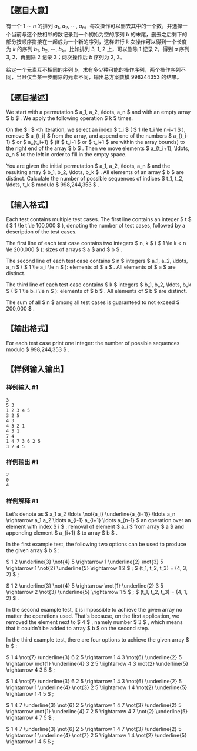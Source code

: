 ## 【题目大意】

有一个 $1\sim n$ 的排列 $a_1,\ a_2,\ \cdots,\ a_n$，每次操作可以删去其中的一个数，并选择一个当前与这个数相邻的数记录到一个初始为空的序列 $b$ 的末尾，删去之后剩下的部分按顺序拼接在一起成为一个新的序列，这样进行 $k$ 次操作可以得到一个长度为 $k$ 的序列 $b_1,\ b_2,\ \cdots,\ b_k$。比如排列 $3,\ 1,\ 2$ 上，可以删除 $1$ 记录 $2$，得到 $a$ 序列 $3,\ 2$，再删除 $2$ 记录 $3$；两次操作后 $b$ 序列为 $2,\ 3$。

给定一个元素互不相同的序列 $b$，求有多少种可能的操作序列，两个操作序列不同，当且仅当某一步删除的元素不同，输出总方案数模 $998244353$ 的结果。

## 【题目描述】

We start with a permutation $ a_1, a_2, \ldots, a_n $ and with an empty array $ b $ . We apply the following operation $ k $ times.

On the $ i $ -th iteration, we select an index $ t_i $ ( $ 1 \le t_i \le n-i+1 $ ), remove $ a_{t_i} $ from the array, and append one of the numbers $ a_{t_i-1} $ or $ a_{t_i+1} $ (if $ t_i-1 $ or $ t_i+1 $ are within the array bounds) to the right end of the array $ b $ . Then we move elements $ a_{t_i+1}, \ldots, a_n $ to the left in order to fill in the empty space.

You are given the initial permutation $ a_1, a_2, \ldots, a_n $ and the resulting array $ b_1, b_2, \ldots, b_k $ . All elements of an array $ b $ are distinct. Calculate the number of possible sequences of indices $ t_1, t_2, \ldots, t_k $ modulo $ 998\,244\,353 $ .

## 【输入格式】

Each test contains multiple test cases. The first line contains an integer $ t $ ( $ 1 \le t \le 100\,000 $ ), denoting the number of test cases, followed by a description of the test cases.

The first line of each test case contains two integers $ n, k $ ( $ 1 \le k < n \le 200\,000 $ ): sizes of arrays $ a $ and $ b $ .

The second line of each test case contains $ n $ integers $ a_1, a_2, \ldots, a_n $ ( $ 1 \le a_i \le n $ ): elements of $ a $ . All elements of $ a $ are distinct.

The third line of each test case contains $ k $ integers $ b_1, b_2, \ldots, b_k $ ( $ 1 \le b_i \le n $ ): elements of $ b $ . All elements of $ b $ are distinct.

The sum of all $ n $ among all test cases is guaranteed to not exceed $ 200\,000 $ .

## 【输出格式】

For each test case print one integer: the number of possible sequences modulo $ 998\,244\,353 $ .

## 【样例输入输出】

### 样例输入 #1

```
3
5 3
1 2 3 4 5
3 2 5
4 3
4 3 2 1
4 3 1
7 4
1 4 7 3 6 2 5
3 2 4 5
```

### 样例输出 #1

```
2
0
4
```

### 样例解释 #1 

Let's denote as $ a_1 a_2 \ldots \not{a_i} \underline{a_{i+1}} \ldots a_n \rightarrow a_1 a_2 \ldots a_{i-1} a_{i+1} \ldots a_{n-1} $ an operation over an element with index $ i $ : removal of element $ a_i $ from array $ a $ and appending element $ a_{i+1} $ to array $ b $ .

In the first example test, the following two options can be used to produce the given array $ b $ :

$ 1 2 \underline{3} \not{4} 5 \rightarrow 1 \underline{2} \not{3} 5 \rightarrow 1 \not{2} \underline{5} \rightarrow 1 2 $ ; $ (t_1, t_2, t_3) = (4, 3, 2) $ ;

$ 1 2 \underline{3} \not{4} 5 \rightarrow \not{1} \underline{2} 3 5 \rightarrow 2 \not{3} \underline{5} \rightarrow 1 5 $ ; $ (t_1, t_2, t_3) = (4, 1, 2) $ .

In the second example test, it is impossible to achieve the given array no matter the operations used. That's because, on the first application, we removed the element next to $ 4 $ , namely number $ 3 $ , which means that it couldn't be added to array $ b $ on the second step.

In the third example test, there are four options to achieve the given array $ b $ :

$ 1 4 \not{7} \underline{3} 6 2 5 \rightarrow 1 4 3 \not{6} \underline{2} 5 \rightarrow \not{1} \underline{4} 3 2 5 \rightarrow 4 3 \not{2} \underline{5} \rightarrow 4 3 5 $ ;

$ 1 4 \not{7} \underline{3} 6 2 5 \rightarrow 1 4 3 \not{6} \underline{2} 5 \rightarrow 1 \underline{4} \not{3} 2 5 \rightarrow 1 4 \not{2} \underline{5} \rightarrow 1 4 5 $ ;

$ 1 4 7 \underline{3} \not{6} 2 5 \rightarrow 1 4 7 \not{3} \underline{2} 5 \rightarrow \not{1} \underline{4} 7 2 5 \rightarrow 4 7 \not{2} \underline{5} \rightarrow 4 7 5 $ ;

$ 1 4 7 \underline{3} \not{6} 2 5 \rightarrow 1 4 7 \not{3} \underline{2} 5 \rightarrow 1 \underline{4} \not{7} 2 5 \rightarrow 1 4 \not{2} \underline{5} \rightarrow 1 4 5 $ ;
